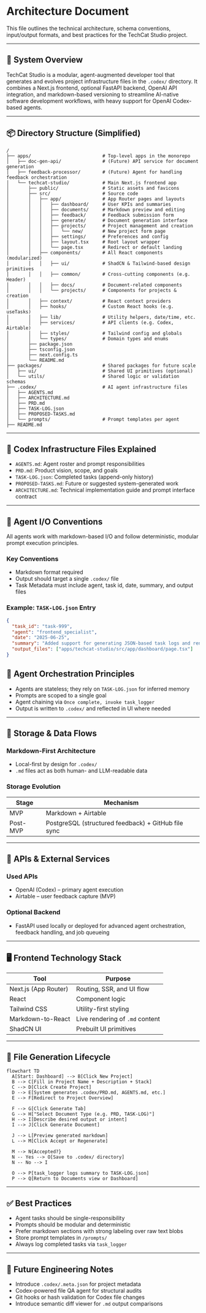 
# Architecture Document

This file outlines the technical architecture, schema conventions, input/output formats, and best practices for the TechCat Studio project.

---

## 🧱 System Overview

TechCat Studio is a modular, agent-augmented developer tool that generates and evolves project infrastructure files in the `.codex/` directory. It combines a Next.js frontend, optional FastAPI backend, OpenAI API integration, and markdown-based versioning to streamline AI-native software development workflows, with heavy support for OpenAI Codex-based agents.

---

## 📦 Directory Structure (Simplified)

```
/
├── apps/                          # Top-level apps in the monorepo
│   ├── doc-gen-api/               # (Future) API service for document generation
│   ├── feedback-processor/        # (Future) Agent for handling feedback orchestration
│   └── techcat-studio/            # Main Next.js frontend app
│       ├── public/                # Static assets and favicons
│       ├── src/                   # Source code
│       │   ├── app/               # App Router pages and layouts
│       │   │   ├── dashboard/     # User KPIs and summaries
│       │   │   ├── documents/     # Markdown preview and editing
│       │   │   ├── feedback/      # Feedback submission form
│       │   │   ├── generate/      # Document generation interface
│       │   │   ├── projects/      # Project management and creation
│       │   │   │   └── new/       # New project form page
│       │   │   ├── settings/      # Preferences and config
│       │   │   ├── layout.tsx     # Root layout wrapper
│       │   │   └── page.tsx       # Redirect or default landing
│       │   ├── components/        # All React components (modularized)
│       │   │   ├── ui/            # ShadCN & Tailwind-based design primitives
│       │   │   ├── common/        # Cross-cutting components (e.g. Header)
│       │   │   ├── docs/          # Document-related components
│       │   │   └── projects/      # Components for projects & creation
│       │   ├── context/           # React context providers
│       │   ├── hooks/             # Custom React hooks (e.g. useTasks)
│       │   ├── lib/               # Utility helpers, date/time, etc.
│       │   ├── services/          # API clients (e.g. Codex, Airtable)
│       │   ├── styles/            # Tailwind config and globals
│       │   └── types/             # Domain types and enums
│       ├── package.json
│       ├── tsconfig.json
│       ├── next.config.ts
│       └── README.md
├── packages/                      # Shared packages for future scale
│   ├── ui/                        # Shared UI primitives (optional)
│   └── utils/                     # Shared logic or validation schemas
├── .codex/                        # AI agent infrastructure files
│   ├── AGENTS.md
│   ├── ARCHITECTURE.md
│   ├── PRD.md
│   ├── TASK-LOG.json
│   ├── PROPOSED-TASKS.md
│   └── prompts/                   # Prompt templates per agent
├── README.md
```

---

## 🧱 Codex Infrastructure Files Explained

- `AGENTS.md`: Agent roster and prompt responsibilities
- `PRD.md`: Product vision, scope, and goals
- `TASK-LOG.json`: Completed tasks (append-only history)
- `PROPOSED-TASKS.md`: Future or suggested system-generated work
- `ARCHITECTURE.md`: Technical implementation guide and prompt interface contract

---

## 🤖 Agent I/O Conventions

All agents work with markdown-based I/O and follow deterministic, modular prompt execution principles.

### Key Conventions
- Markdown format required
- Output should target a single `.codex/` file
- Task Metadata must include agent, task id, date, summary, and output files

### Example: `TASK-LOG.json` Entry
```json
{
  "task_id": "task-999",
  "agent": "frontend_specialist",
  "date": "2025-06-25",
  "summary": "Added support for generating JSON-based task logs and rendering them in dashboard.",
  "output_files": ["apps/techcat-studio/src/app/dashboard/page.tsx"]
}
```

## 🧠 Agent Orchestration Principles
- Agents are stateless; they rely on `TASK-LOG.json` for inferred memory
- Prompts are scoped to a single goal
- Agent chaining via `Once complete, invoke task_logger`
- Output is written to `.codex/` and reflected in UI where needed

---

## 💃 Storage & Data Flows

### Markdown-First Architecture
- Local-first by design for `.codex/`
- `.md` files act as both human- and LLM-readable data

### Storage Evolution

| Stage    | Mechanism                                                    |
|----------|--------------------------------------------------------------|
| MVP      | Markdown + Airtable                                          |
| Post-MVP | PostgreSQL (structured feedback) + GitHub file sync          |

---

## 📡 APIs & External Services

### Used APIs
- OpenAI (Codex) – primary agent execution
- Airtable – user feedback capture (MVP)

### Optional Backend
- FastAPI used locally or deployed for advanced agent orchestration, feedback handling, and job queueing

---

## 🖥 Frontend Technology Stack

| Tool               | Purpose                         |
|--------------------|----------------------------------|
| Next.js (App Router) | Routing, SSR, and UI flow       |
| React              | Component logic                 |
| Tailwind CSS       | Utility-first styling           |
| Markdown-to-React  | Live rendering of `.md` content |
| ShadCN UI          | Prebuilt UI primitives          |

---

## 🔄 File Generation Lifecycle

```mermaid
flowchart TD
  A[Start: Dashboard] --> B[Click New Project]
  B --> C[Fill in Project Name + Description + Stack]
  C --> D[Click Create Project]
  D --> E[System generates .codex/PRD.md, AGENTS.md, etc.]
  E --> F[Redirect to Project Overview]

  F --> G[Click Generate Tab]
  G --> H["Select Document Type (e.g. PRD, TASK-LOG)"]
  H --> I[Describe desired output or intent]
  I --> J[Click Generate Document]

  J --> L[Preview generated markdown]
  L --> M[Click Accept or Regenerate]

  M --> N{Accepted?}
  N -- Yes --> O[Save to .codex/ directory]
  N -- No --> I

  O --> P[task_logger logs summary to TASK-LOG.json]
  P --> Q[Return to Documents view or Dashboard]

```

---

## ✅ Best Practices

- Agent tasks should be single-responsibility
- Prompts should be modular and deterministic
- Prefer markdown sections with strong labeling over raw text blobs
- Store prompt templates in `/prompts/`
- Always log completed tasks via `task_logger`

---

## 🚧 Future Engineering Notes

- Introduce `.codex/.meta.json` for project metadata
- Codex-powered file QA agent for structural audits
- Git hooks or hash validation for Codex file changes
- Introduce semantic diff viewer for `.md` output comparisons
